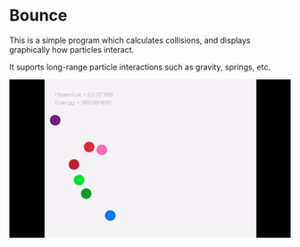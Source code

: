 # Bounce

This is a simple program which calculates collisions, and displays graphically how particles interact.

It suports long-range particle interactions such as gravity, springs, etc.

![Particles bouncing and being atracted gravitacionally](./bounce.gif)
